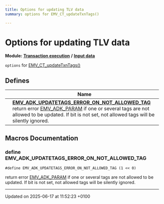```yaml
---
title: Options for updating TLV data
summary: options for EMV_CT_updateTxnTags()

---
```


# Options for updating TLV data

**Module:** **[Transaction execution](group___a_d_k___t_r_x___e_x_e_c.md)** **/** **[Input data](group___d_e_f___f_l_o_w___i_n_p_u_t.md)**

`options` for [EMV_CT_updateTxnTags()](group___f_u_n_c___f_l_o_w.md#function-emv-ct-updatetxntags)

## Defines

|                | Name           |
| -------------- | -------------- |
|  | **[EMV_ADK_UPDATETAGS_ERROR_ON_NOT_ALLOWED_TAG](group___u_p_d_a_t_e___t_a_g_s___o_p_t_i_o_n_s.md#define-emv-adk-updatetags-error-on-not-allowed-tag)** <br>return error [EMV_ADK_PARAM](group___a_d_k___r_e_t___c_o_d_e.md#define-emv-adk-param) if one or several tags are not allowed to be updated. If bit is not set, not allowed tags will be silently ignored.  |




## Macros Documentation

### define EMV_ADK_UPDATETAGS_ERROR_ON_NOT_ALLOWED_TAG

```
#define EMV_ADK_UPDATETAGS_ERROR_ON_NOT_ALLOWED_TAG (1 << 0)
```

return error [EMV_ADK_PARAM](group___a_d_k___r_e_t___c_o_d_e.md#define-emv-adk-param) if one or several tags are not allowed to be updated. If bit is not set, not allowed tags will be silently ignored. 



-------------------------------

Updated on 2025-06-17 at 11:52:23 +0100